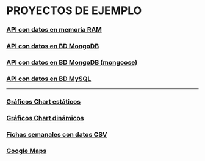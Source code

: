 # PROYECTOS DE EJEMPLO

### [API con datos en memoria RAM](https://github.com/jamj2000/nxapi-memory)
### [API con datos en BD MongoDB](https://github.com/jamj2000/nxapi-mongodb)
### [API con datos en BD MongoDB (mongoose)](https://github.com/jamj2000/nxapi-mongoose)
### [API con datos en BD MySQL](https://github.com/jamj2000/nxapi-mysql)

--- 

### [Gráficos Chart estáticos](https://github.com/jamj2000/nxchart)
### [Gráficos Chart dinámicos](https://github.com/jamj2000/nxchart-streaming)
### [Fichas semanales con datos CSV](https://github.com/jamj2000/semana-fct)
### [Google Maps](https://github.com/jamj2000/nxgoogle-maps)
